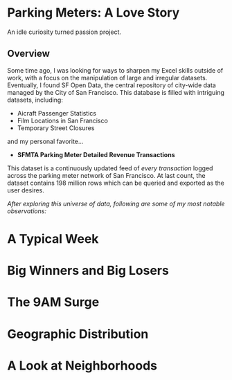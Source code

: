 # Parking Meters: A Love Story

An idle curiosity turned passion project.

## Overview

Some time ago, I was looking for ways to sharpen my Excel skills outside of work, with a focus on the manipulation of large and irregular datasets. Eventually, I found SF Open Data, the central repository of city-wide data managed by the City of San Francisco. This database is filled with intriguing datasets, including:
- Aicraft Passenger Statistics
- Film Locations in San Francisco
- Temporary Street Closures

and my personal favorite...
- **SFMTA Parking Meter Detailed Revenue Transactions**

This dataset is a continuously updated feed of *every transaction* logged across the parking meter network of San Francisco. At last count, the dataset contains 198 million rows which can be queried and exported as the user desires.

*After exploring this universe of data, following are some of my most notable observations:*

# A Typical Week

# Big Winners and Big Losers

# The 9AM Surge

# Geographic Distribution

# A Look at Neighborhoods
